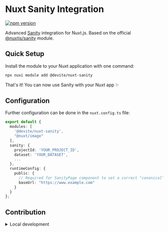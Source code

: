 # Nuxt Sanity Integration

[![npm version][npm-version-src]][npm-version-href]

Advanced [Sanity](https://www.sanity.io/) integration for Nuxt.js. Based on the official [@nuxtjs/sanity][nuxt-sanity] module.

## Quick Setup

Install the module to your Nuxt application with one command:

```bash
npx nuxi module add @devite/nuxt-sanity
```

That's it! You can now use Sanity with your Nuxt app ✨

## Configuration

Further configuration can be done in the `nuxt.config.ts` file:

```ts
export default {
  modules: [
    '@devite/nuxt-sanity',
    "@nuxt/image"
  ],
  sanity: {
    projectId: 'YOUR_PROJECT_ID',
    dataset: 'YOUR_DATASET',
    ...
  },
  runtimeConfig: {
    public: {
      // Required for SanityPage component to set a correct "canonical" url
      baseUrl: "https://www.example.com"
    }
  }
};
```

## Contribution

<details>
  <summary>Local development</summary>
  
  ```bash
  # Install dependencies
  pnpm install
  
  # Generate type stubs
  pnpm dev:prepare
  
  # Generate module types and build the module
  pnpm prepack
  
  # Develop with the playground
  pnpm dev
  
  # Build the playground
  pnpm dev:build
  
  # Run ESLint
  pnpm lint
  
  # Run Vitest
  pnpm test
  pnpm test:watch
  
  # Release new version
  pnpm release
  ```
</details>

<!-- Links -->

[nuxt-sanity]: https://github.com/nuxt-modules/sanity

<!-- Badges -->

[npm-version-src]: https://img.shields.io/npm/v/@devite/nuxt-sanity/latest.svg?style=flat&colorA=020420&colorB=00DC82
[npm-version-href]: https://npmjs.com/package/@devite/nuxt-sanity
